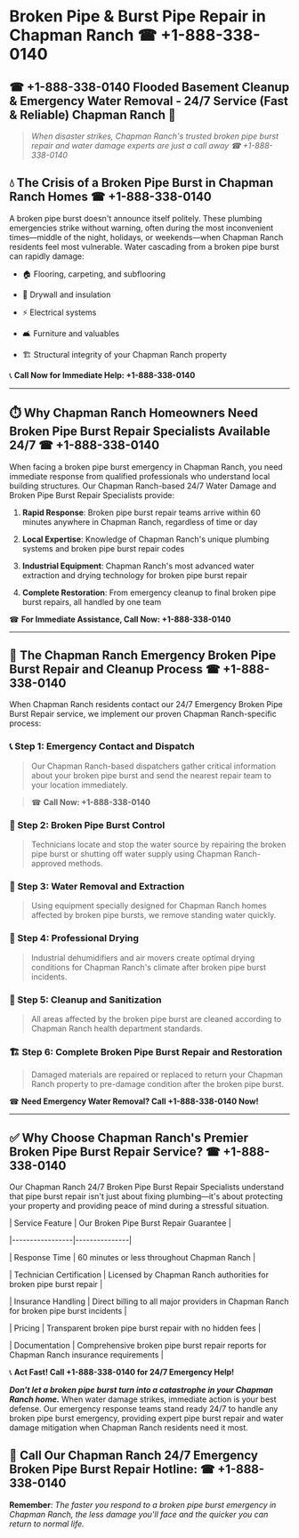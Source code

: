 # Broken Pipe & Burst Pipe Repair in Chapman Ranch ☎ +1-888-338-0140  
## ☎ +1-888-338-0140 Flooded Basement Cleanup & Emergency Water Removal - 24/7 Service (Fast & Reliable) Chapman Ranch 🚨  

> *When disaster strikes, Chapman Ranch's trusted broken pipe burst repair and water damage experts are just a call away ☎ +1-888-338-0140*  

## 💧 The Crisis of a Broken Pipe Burst in Chapman Ranch Homes ☎ +1-888-338-0140  

A broken pipe burst doesn't announce itself politely. These plumbing emergencies strike without warning, often during the most inconvenient times—middle of the night, holidays, or weekends—when Chapman Ranch residents feel most vulnerable. Water cascading from a broken pipe burst can rapidly damage:  

* 🏠 Flooring, carpeting, and subflooring  
* 🧱 Drywall and insulation  
* ⚡ Electrical systems  
* 🛋️ Furniture and valuables  
* 🏗️ Structural integrity of your Chapman Ranch property  

📞 **Call Now for Immediate Help: +1-888-338-0140**  

---  

## ⏱️ Why Chapman Ranch Homeowners Need Broken Pipe Burst Repair Specialists Available 24/7 ☎ +1-888-338-0140  

When facing a broken pipe burst emergency in Chapman Ranch, you need immediate response from qualified professionals who understand local building structures. Our Chapman Ranch-based 24/7 Water Damage and Broken Pipe Burst Repair Specialists provide:  

1. **Rapid Response**: Broken pipe burst repair teams arrive within 60 minutes anywhere in Chapman Ranch, regardless of time or day  
2. **Local Expertise**: Knowledge of Chapman Ranch's unique plumbing systems and broken pipe burst repair codes  
3. **Industrial Equipment**: Chapman Ranch's most advanced water extraction and drying technology for broken pipe burst repair  
4. **Complete Restoration**: From emergency cleanup to final broken pipe burst repairs, all handled by one team  

☎ **For Immediate Assistance, Call Now: +1-888-338-0140**  

---  

## 🔧 The Chapman Ranch Emergency Broken Pipe Burst Repair and Cleanup Process ☎ +1-888-338-0140  

When Chapman Ranch residents contact our 24/7 Emergency Broken Pipe Burst Repair service, we implement our proven Chapman Ranch-specific process:  

### 📞 Step 1: Emergency Contact and Dispatch  
> Our Chapman Ranch-based dispatchers gather critical information about your broken pipe burst and send the nearest repair team to your location immediately.  
> ☎ **Call Now: +1-888-338-0140**  

### 🚿 Step 2: Broken Pipe Burst Control  
> Technicians locate and stop the water source by repairing the broken pipe burst or shutting off water supply using Chapman Ranch-approved methods.  

### 🌊 Step 3: Water Removal and Extraction  
> Using equipment specially designed for Chapman Ranch homes affected by broken pipe bursts, we remove standing water quickly.  

### 💨 Step 4: Professional Drying  
> Industrial dehumidifiers and air movers create optimal drying conditions for Chapman Ranch's climate after broken pipe burst incidents.  

### 🧼 Step 5: Cleanup and Sanitization  
> All areas affected by the broken pipe burst are cleaned according to Chapman Ranch health department standards.  

### 🏗️ Step 6: Complete Broken Pipe Burst Repair and Restoration  
> Damaged materials are repaired or replaced to return your Chapman Ranch property to pre-damage condition after the broken pipe burst.  

☎ **Need Emergency Water Removal? Call +1-888-338-0140 Now!**  

---  

## ✅ Why Choose Chapman Ranch's Premier Broken Pipe Burst Repair Service? ☎ +1-888-338-0140  

Our Chapman Ranch 24/7 Broken Pipe Burst Repair Specialists understand that pipe burst repair isn't just about fixing plumbing—it's about protecting your property and providing peace of mind during a stressful situation.  

| Service Feature | Our Broken Pipe Burst Repair Guarantee |  
|-----------------|---------------|  
| Response Time | 60 minutes or less throughout Chapman Ranch |  
| Technician Certification | Licensed by Chapman Ranch authorities for broken pipe burst repair |  
| Insurance Handling | Direct billing to all major providers in Chapman Ranch for broken pipe burst incidents |  
| Pricing | Transparent broken pipe burst repair with no hidden fees |  
| Documentation | Comprehensive broken pipe burst repair reports for Chapman Ranch insurance requirements |  

📞 **Act Fast! Call +1-888-338-0140 for 24/7 Emergency Help!**  

***Don't let a broken pipe burst turn into a catastrophe in your Chapman Ranch home.*** When water damage strikes, immediate action is your best defense. Our emergency response teams stand ready 24/7 to handle any broken pipe burst emergency, providing expert pipe burst repair and water damage mitigation when Chapman Ranch residents need it most.  

## 📱 Call Our Chapman Ranch 24/7 Emergency Broken Pipe Burst Repair Hotline: ☎ +1-888-338-0140  

**Remember**: *The faster you respond to a broken pipe burst emergency in Chapman Ranch, the less damage you'll face and the quicker you can return to normal life.*